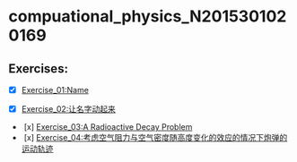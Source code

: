 # compuational_physics_N2015301020169
## Exercises:
-  [x] [Exercise_01:Name](https://github.com/napochi/compuational_physics_N2015301020169/blob/master/name.py)

-  [x] [Exercise_02:让名字动起来](https://www.zybuluo.com/napochi/note/891684)

-  [x] [Exercise_03:A Radioactive Decay Problem](https://www.zybuluo.com/napochi/note/903064)
-  [x] [Exercise_04:考虑空气阻力与空气密度随高度变化的效应的情况下炮弹的运动轨迹](https://www.zybuluo.com/napochi/note/914260)
